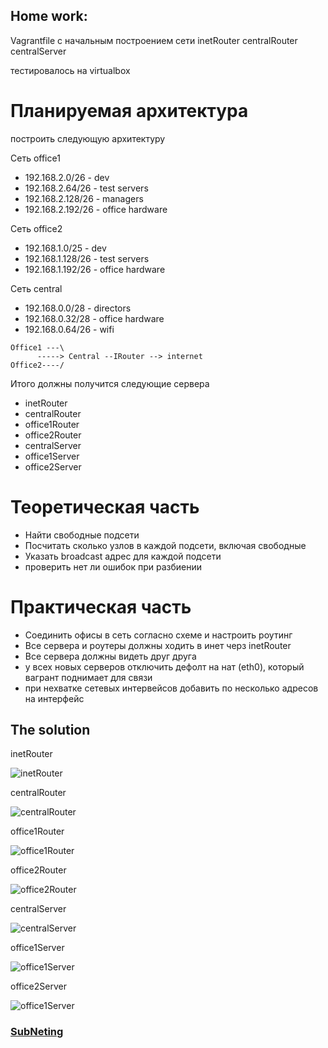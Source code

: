 Home work:
---------------------------------
Vagrantfile с начальным  построением сети
inetRouter
centralRouter
centralServer

тестировалось на virtualbox

# Планируемая архитектура
построить следующую архитектуру

Сеть office1
- 192.168.2.0/26      - dev
- 192.168.2.64/26    - test servers
- 192.168.2.128/26  - managers
- 192.168.2.192/26  - office hardware

Сеть office2
- 192.168.1.0/25      - dev
- 192.168.1.128/26  - test servers
- 192.168.1.192/26  - office hardware

Сеть central
- 192.168.0.0/28    - directors
- 192.168.0.32/28  - office hardware
- 192.168.0.64/26  - wifi

```
Office1 ---\
      -----> Central --IRouter --> internet
Office2----/
```
Итого должны получится следующие сервера
- inetRouter
- centralRouter
- office1Router
- office2Router
- centralServer
- office1Server
- office2Server

# Теоретическая часть
- Найти свободные подсети
- Посчитать сколько узлов в каждой подсети, включая свободные
- Указать broadcast адрес для каждой подсети
- проверить нет ли ошибок при разбиении

# Практическая часть
- Соединить офисы в сеть согласно схеме и настроить роутинг
- Все сервера и роутеры должны ходить в инет черз inetRouter
- Все сервера должны видеть друг друга
- у всех новых серверов отключить дефолт на нат (eth0), который вагрант поднимает для связи
- при нехватке сетевых интервейсов добавить по несколько адресов на интерфейс

The solution
--------------------------------------
inetRouter

![inetRouter](https://github.com/kyourselfer/OTUS_LinuxAdmin201804/blob/master/lesson9_netlab/img/inetRouter.gif)

centralRouter

![centralRouter](https://github.com/kyourselfer/OTUS_LinuxAdmin201804/blob/master/lesson9_netlab/img/centralRouter.gif)

office1Router

![office1Router](https://github.com/kyourselfer/OTUS_LinuxAdmin201804/blob/master/lesson9_netlab/img/office1Router.gif)

office2Router

![office2Router](https://github.com/kyourselfer/OTUS_LinuxAdmin201804/blob/master/lesson9_netlab/img/office2Router.gif)

centralServer

![centralServer](https://github.com/kyourselfer/OTUS_LinuxAdmin201804/blob/master/lesson9_netlab/img/centralServer.gif)

office1Server

![office1Server](https://github.com/kyourselfer/OTUS_LinuxAdmin201804/blob/master/lesson9_netlab/img/office1Server.gif)

office2Server

![office1Server](https://github.com/kyourselfer/OTUS_LinuxAdmin201804/blob/master/lesson9_netlab/img/office2Server.gif)

### [SubNeting](https://github.com/kyourselfer/OTUS_LinuxAdmin201804/blob/master/lesson9_netlab/subneting.txt)

